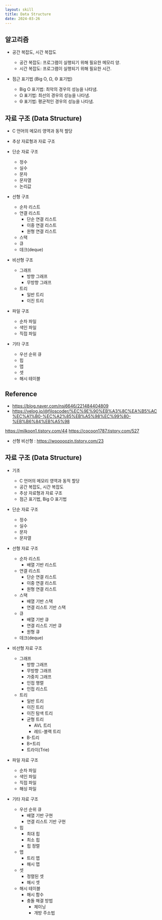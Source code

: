 ```yaml
---
layout: skill
title: Data Structure
date: 2024-03-26
---
```






## 알고리즘

- 공간 복잡도, 시간 복잡도
    - 공간 복잡도: 프로그램이 실행되기 위해 필요한 메모리 양.
    - 시간 복잡도: 프로그램이 실행되기 위해 필요한 시간.

- 점근 표기법 (Big O, Ω, Θ 표기법)
    - Big O 표기법: 최악의 경우의 성능을 나타냄.
    - Ω 표기법: 최선의 경우의 성능을 나타냄.
    - Θ 표기법: 평균적인 경우의 성능을 나타냄.






## 자료 구조 (Data Structure)

- C 언어의 메모리 영역과 동적 할당

- 추상 자료형과 자료 구조

- 단순 자료 구조
    - 정수
    - 실수
    - 문자
    - 문자열
    - 논리값

- 선형 구조
    - 순차 리스트
    - 연결 리스트
        - 단순 연결 리스트
        - 이중 연결 리스트
        - 원형 연결 리스트
    - 스택
    - 큐
    - 데크(deque)

- 비선형 구조
    - 그래프
        - 방향 그래프
        - 무방향 그래프
    - 트리
        - 일반 트리
        - 이진 트리

- 파일 구조
    - 순차 파일
    - 색인 파일
    - 직접 파일

- 기타 구조
    - 우선 순위 큐
    - 힙
    - 맵
    - 셋
    - 해시 테이블





## Reference

- <https://blog.naver.com/nsj6646/221484404809>
- <https://velog.io/@filoscoder/%EC%9E%90%EB%A3%8C%EA%B5%AC%EC%A1%B0-%EC%A2%85%EB%A5%98%EC%99%80-%EB%B6%84%EB%A5%98>

https://milkoon1.tistory.com/44
https://cocoon1787.tistory.com/527


- 선형 비선형 : https://wooooozin.tistory.com/23


















## 자료 구조 (Data Structure)

- 기초
    - C 언어의 메모리 영역과 동적 할당
    - 공간 복잡도, 시간 복잡도
    - 추상 자료형과 자료 구조
    - 점근 표기법, Big O 표기법

- 단순 자료 구조
    - 정수
    - 실수
    - 문자
    - 문자열

- 선형 자료 구조
    - 순차 리스트
        - 배열 기반 리스트
    - 연결 리스트
        - 단순 연결 리스트
        - 이중 연결 리스트
        - 원형 연결 리스트
    - 스택
        - 배열 기반 스택
        - 연결 리스트 기반 스택
    - 큐
        - 배열 기반 큐
        - 연결 리스트 기반 큐
        - 원형 큐
    - 데크(deque)

- 비선형 자료 구조
    - 그래프
        - 방향 그래프
        - 무방향 그래프
        - 가중치 그래프
        - 인접 행렬
        - 인접 리스트
    - 트리
        - 일반 트리
        - 이진 트리
        - 이진 탐색 트리
        - 균형 트리
            - AVL 트리
            - 레드-블랙 트리
        - B-트리
        - B+트리
        - 트라이(Trie)

- 파일 자료 구조
    - 순차 파일
    - 색인 파일
    - 직접 파일
    - 해싱 파일

- 기타 자료 구조
    - 우선 순위 큐
        - 배열 기반 구현
        - 연결 리스트 기반 구현
    - 힙
        - 최대 힙
        - 최소 힙
        - 힙 정렬
    - 맵
        - 트리 맵
        - 해시 맵
    - 셋
        - 정렬된 셋
        - 해시 셋
    - 해시 테이블
        - 해시 함수
        - 충돌 해결 방법
            - 체이닝
            - 개방 주소법

